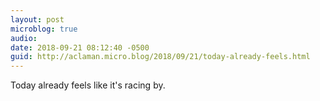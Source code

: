 ```yaml
---
layout: post
microblog: true
audio: 
date: 2018-09-21 08:12:40 -0500
guid: http://aclaman.micro.blog/2018/09/21/today-already-feels.html
---
```

Today already feels like it's racing by.
